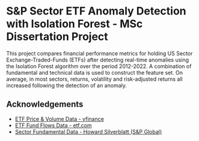 
# S&P Sector ETF Anomaly Detection with Isolation Forest - MSc Dissertation Project

This project compares financial performance metrics for holding US Sector Exchange-Traded-Funds (ETFs) after detecting real-time anomalies using the Isolation Forest algorithm over the period 2012-2022. A combination of fundamental and technical data is used to construct the feature set. On average, in most sectors, returns, volatility and risk-adjusted returns all increased following the detection of an anomaly.


## Acknowledgements

 - [ETF Price & Volume Data - yfinance](https://awesomeopensource.com/project/elangosundar/awesome-README-templates)
 - [ETF Fund Flows Data - etf.com](https://www.etf.com/etfanalytics/etf-fund-flows-tool)
 - [Sector Fundamental Data - Howard Silverblatt (S&P Global)](https://www.google.com/url?sa=t&rct=j&q=&esrc=s&source=web&cd=&ved=2ahUKEwjbzq2FxN6BAxUHIsAKHWMgA4QQFnoECBkQAQ&url=https%3A%2F%2Fwww.spglobal.com%2Fspdji%2Fen%2Fdocuments%2Fadditional-material%2Fsp-500-eps-est.xlsx&usg=AOvVaw2GG1g3KSGmZwy7QiC8YI17&opi=89978449)
